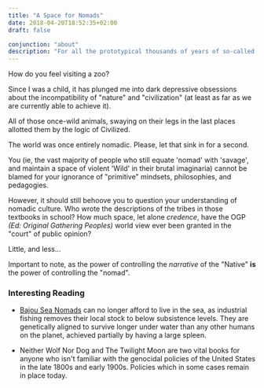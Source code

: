 ```yaml
---
title: "A Space for Nomads"
date: 2018-04-20T18:52:35+02:00
draft: false

conjunction: "about"
description: "For all the prototypical thousands of years of so-called 'pre-history', humans who lived a life of movement without staying in one place were the rule — not the exception. I dream of a day when the world views of this original lifestyle are better understood. There are stories still maintained today representing unbroken oral traditions going back millennia."
---
```


How do you feel visiting a zoo?

Since I was a child, it has plunged me into dark depressive obsessions about the incompatibility of "nature" and "civilization" (at least as far as we are currently able to achieve it).

All of those once-wild animals, swaying on their legs in the last places allotted them by the logic of Civilized.

The world was once entirely nomadic. Please, let that sink in for a second.

You (ie, the vast majority of people who still equate 'nomad' with 'savage', and maintain a space of violent 'Wild' in their brutal imaginaria) cannot be blamed for your ignorance of "primitive" mindsets, philosophies, and pedagogies.

However, it should still behoove you to question your understanding of nomadic culture. Who wrote the descriptions of the tribes in those textbooks in school? How much space, let alone _credence_, have the OGP _(Ed: Original Gathering Peoples)_ world view ever been granted in the "court" of public opinion?

Little, and less...

Important to note, as the power of controlling the _narrative_ of the "Native" **is** the power of controlling the "nomad".

### Interesting Reading

- [Bajou Sea Nomads](https://news.nationalgeographic.com/2018/04/bajau-sea-nomads-free-diving-spleen-science/?sf187339380=1) can no longer afford to live in the sea, as industrial fishing removes their local stock to below subsistence levels. They are genetically aligned to survive longer under water than any other humans on the planet, achieved partially by having a large spleen.

- Neither Wolf Nor Dog and The Twilight Moon are two vital books for anyone who isn't familiar with the genocidal policies of the United States in the late 1800s and early 1900s. Policies which in some cases remain in place today.
